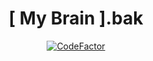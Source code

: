 <div align="center">

# [ My Brain ].bak


[![CodeFactor](https://www.codefactor.io/repository/github/mateusfg7/mfg-b/badge)](https://www.codefactor.io/repository/github/mateusfg7/mfg-b)

</div>
